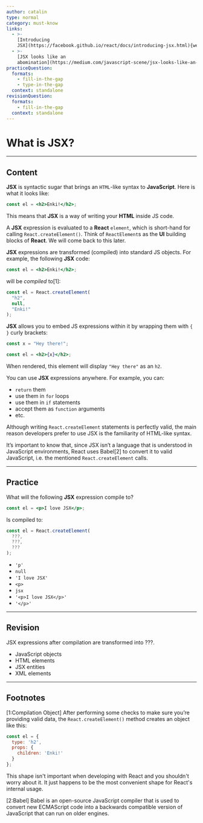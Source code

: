 ```yaml
---
author: catalin
type: normal
category: must-know
links:
  - >-
    [Introducing
    JSX](https://facebook.github.io/react/docs/introducing-jsx.html){website}
  - >-
    [JSX looks like an
    abomination](https://medium.com/javascript-scene/jsx-looks-like-an-abomination-1c1ec351a918#.amqkpfybp/){website}
practiceQuestion:
  formats:
    - fill-in-the-gap
    - type-in-the-gap
  context: standalone
revisionQuestion:
  formats:
    - fill-in-the-gap
  context: standalone
---
```


# What is JSX?


---

## Content

**JSX** is syntactic sugar that brings an `HTML`-like syntax to **JavaScript**. Here is what it looks like:

```jsx
const el = <h2>Enki!</h2>;
```

This means that **JSX** is a way of writing your **HTML** inside JS code.

A **JSX** expression is evaluated to a **React** `element`, which is short-hand for calling `React.createElement()`. Think of `ReactElement`s as the **UI** building blocks of **React**. We will come back to this later.

**JSX** expressions are transformed (compiled) into standard JS objects. For example, the following **JSX** code:

```jsx
const el = <h2>Enki!</h2>;
```

will be *compiled* to[1]:

```jsx
const el = React.createElement(
  "h2",
  null,
  "Enki!"
);
```

**JSX** allows you to embed JS expressions within it by wrapping them with `{ }` curly brackets:

```jsx
const x = "Hey there!";

const el = <h2>{x}</h2>;
```

When rendered, this element will display `"Hey there"` as an `h2`.

You can use **JSX** expressions anywhere. For example, you can:

- `return` them
- use them in `for` loops
- use them in `if` statements
- accept them as `function` arguments
- etc.

Although writing `React.createElement` statements is perfectly valid, the main reason developers prefer to use JSX is the familiarity of HTML-like syntax.

It’s important to know that, since JSX isn’t a language that is understood in JavaScript environments, React uses Babel[2] to convert it to valid JavaScript, i.e. the mentioned `React.createElement` calls.


---

## Practice

What will the following **JSX** expression compile to?

```jsx
const el = <p>I love JSX</p>;
```

Is compiled to:

```jsx
const el = React.createElement(
  ???,
  ???, 
  ???
);
```

- `'p'`
- `null`
- `'I love JSX'`
- `<p>`
- `jsx`
- `'<p>I love JSX</p>'`
- `'</p>'`


---

## Revision

JSX expressions after compilation are transformed into ???.

- JavaScript objects
- HTML elements
- JSX entities
- XML elements


---

## Footnotes

[1:Compilation Object]
After performing some checks to make sure you’re providing valid data, the `React.createElement()` method creates an object like this:

```jsx
const el = {
  type: 'h2',
  props: {
    children: 'Enki!'
  }
};
```

This shape isn't important when developing with React and you shouldn't worry about it. It just happens to be the most convenient shape for React's internal usage.

[2:Babel]
Babel is an open-source JavaScript compiler that is used to convert new ECMAScript code into a backwards compatible version of JavaScript that can run on older engines.
